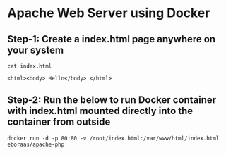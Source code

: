 <h1> Apache Web Server using Docker</h1>

<h2>Step-1: Create a index.html page anywhere on your system</h2>

```
cat index.html

<html><body> Hello</body> </html>
```

<h2>Step-2: Run the below to run Docker container with index.html mounted directly into the container from outside</h2>

```
docker run -d -p 80:80 -v /root/index.html:/var/www/html/index.html eboraas/apache-php

```
